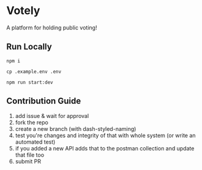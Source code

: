 # Votely

A platform for holding public voting!

## Run Locally

`npm i`

`cp .example.env .env`

`npm run start:dev`

## Contribution Guide

1. add issue & wait for approval
2. fork the repo
3. create a new branch (with dash-styled-naming)
4. test you're changes and integrity of that with whole system (or write an automated test)
5. if you added a new API adds that to the postman collection and update that file too
6. submit PR
